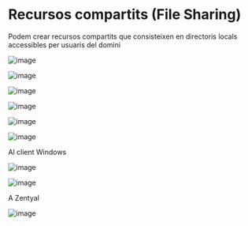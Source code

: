# Recursos compartits (File Sharing)

Podem crear recursos compartits que consisteixen en directoris locals accessibles per usuaris del domini

![image](https://github.com/user-attachments/assets/b1a49184-ad8a-4a58-b2b2-c683b3e3417f)

![image](https://github.com/user-attachments/assets/33c57395-d129-481a-9e9d-7edf6d7c4442)

![image](https://github.com/user-attachments/assets/0498ed4e-90c4-4a46-a6bb-8c31adb53f57)

![image](https://github.com/user-attachments/assets/eabd0656-4425-478a-aa73-7e553aaba288)

![image](https://github.com/user-attachments/assets/ee4c23fb-1dcb-435d-86e9-cd127dd32fc3)

![image](https://github.com/user-attachments/assets/9f03f373-6f1e-4406-8d7c-7fa7d19d1677)

Al client Windows

![image](https://github.com/user-attachments/assets/0f7ef7ca-c4c8-495c-bbbb-e926912aa807)

![image](https://github.com/user-attachments/assets/e9f9d5f3-52ea-4f68-9e48-81ef2b0b8a0c)

A Zentyal

![image](https://github.com/user-attachments/assets/f15dd65b-8a76-4097-9e1b-eafe3eb8d9d2)
